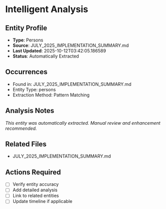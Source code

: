 # Intelligent Analysis

## Entity Profile
- **Type**: Persons
- **Source**: JULY_2025_IMPLEMENTATION_SUMMARY.md
- **Last Updated**: 2025-10-12T03:42:05.186589
- **Status**: Automatically Extracted

## Occurrences
- Found in: JULY_2025_IMPLEMENTATION_SUMMARY.md
- Entity Type: persons
- Extraction Method: Pattern Matching

## Analysis Notes
*This entity was automatically extracted. Manual review and enhancement recommended.*

## Related Files
- JULY_2025_IMPLEMENTATION_SUMMARY.md

## Actions Required
- [ ] Verify entity accuracy
- [ ] Add detailed analysis
- [ ] Link to related entities
- [ ] Update timeline if applicable
